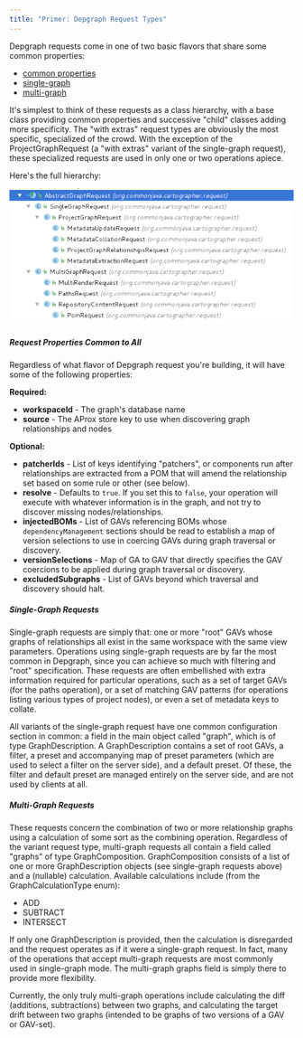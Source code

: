 ```yaml
---
title: "Primer: Depgraph Request Types"
---
```


Depgraph requests come in one of two basic flavors that share some common properties: 

* [common properties](#common)
* [single-graph](#single-graph)
* [multi-graph](#multi-graph)

It's simplest to think of these requests as a class hierarchy, with a base class providing common properties and successive "child" classes adding more specificity. The "with extras" request types are obviously the most specific, specialized of the crowd. With the exception of the ProjectGraphRequest (a "with extras" variant of the single-graph request), these specialized requests are used in only one or two operations apiece.

Here's the full hierarchy:

![Request Class Hierarchy](grabs/depgraph-request-types.png)

##### Request Properties Common to All
<a name="common"></a>

Regardless of what flavor of Depgraph request you're building, it will have some of the following properties:

**Required:**

* **workspaceId** - The graph's database name
* **source** - The AProx store key to use when discovering graph relationships and nodes

**Optional:**

* **patcherIds** - List of keys identifying "patchers", or components run after relationships are extracted from a POM that will amend the relationship set based on some rule or other (see below).
* **resolve** - Defaults to `true`. If you set this to `false`, your operation will execute with whatever information is in the graph, and not try to discover missing nodes/relationships.
* **injectedBOMs** - List of GAVs referencing BOMs whose `dependencyManagement` sections should be read to establish a map of version selections to use in coercing GAVs during graph traversal or discovery.
* **versionSelections** - Map of GA to GAV that directly specifies the GAV coercions to be applied during graph traversal or discovery.
* **excludedSubgraphs** - List of GAVs beyond which traversal and discovery should halt.

##### Single-Graph Requests
<a name="single-graph"></a>

Single-graph requests are simply that: one or more "root" GAVs whose graphs of relationships all exist in the same workspace with the same view parameters. Operations using single-graph requests are by far the most common in Depgraph, since you can achieve so much with filtering and "root" specification. These requests are often embellished with extra information required for particular operations, such as a set of target GAVs (for the paths operation), or a set of matching GAV patterns (for operations listing various types of project nodes), or even a set of metadata keys to collate.

All variants of the single-graph request have one common configuration section in common: a field in the main object called "graph", which is of type GraphDescription. A GraphDescription contains a set of root GAVs, a filter, a preset and accompanying map of preset parameters (which are used to select a filter on the server side), and a default preset. Of these, the filter and default preset are managed entirely on the server side, and are not used by clients at all.

##### Multi-Graph Requests
<a name="multi-graph"></a>

These requests concern the combination of two or more relationship graphs using a calculation of some sort as the combining operation. Regardless of the variant request type, multi-graph requests all contain a field called "graphs" of type GraphComposition. GraphComposition consists of a list of one or more GraphDescription objects (see single-graph requests above) and a (nullable) calculation. Available calculations include (from the GraphCalculationType enum):

* ADD
* SUBTRACT
* INTERSECT

If only one GraphDescription is provided, then the calculation is disregarded and the request operates as if it were a single-graph request. In fact, many of the operations that accept multi-graph requests are most commonly used in single-graph mode. The multi-graph graphs field is simply there to provide more flexibility.

Currently, the only truly multi-graph operations include calculating the diff (additions, subtractions) between two graphs, and calculating the target drift between two graphs (intended to be graphs of two versions of a GAV or GAV-set).

